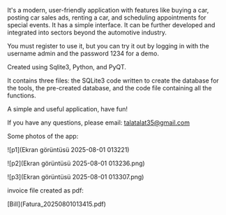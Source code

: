 It's a modern, user-friendly application with features like buying a car, posting car sales ads, renting a car, and scheduling appointments for special events. It has a simple interface. It can be further developed and integrated into sectors beyond the automotive industry.

You must register to use it, but you can try it out by logging in with the username admin and the password 1234 for a demo.

Created using Sqlite3, Python, and PyQT.

It contains three files: the SQLite3 code written to create the database for the tools, the pre-created database, and the code file containing all the functions.

A simple and useful application, have fun!

If you have any questions, please email: talatalat35@gmail.com

Some photos of the app:

!\[p1](Ekran görüntüsü 2025-08-01 013221)

!\[p2](Ekran görüntüsü 2025-08-01 013236.png)

!\[p3](Ekran görüntüsü 2025-08-01 013307.png)



invoice file created as pdf:

\[Bill](Fatura\_20250801013415.pdf)

